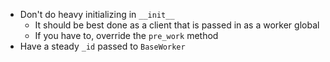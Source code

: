 * Don't do heavy initializing in `__init__`
    * It should be best done as a client that is passed in as a worker global
    * If you have to, override the `pre_work` method
* Have a steady `_id` passed to `BaseWorker`